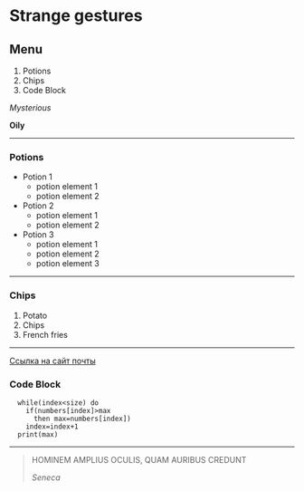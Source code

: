# Strange gestures

## Menu

  1. Potions
  2. Chips
  3. Code Block

   *Mysterious*

   **Oily**

   ---
### Potions

* Potion 1
     * potion element 1
     * potion element 2
 * Potion 2
    + potion element 1
    + potion element 2
 * Potion 3
    + potion element 1
    + potion element 2
    + potion element 3

---

### Chips

 1. Potato
 2. Chips
 3. French fries
 ---
 [Ссылка на сайт почты](http://mail.ru/)

### Code Block
```
  while(index<size) do 
    if(numbers[index]>max 
      then max=numbers[index])  
    index=index+1
  print(max)
```

---

  >HOMINEM AMPLIUS OCULIS, QUAM AURIBUS CREDUNT
  >
  >*Seneca*